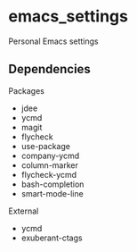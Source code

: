 emacs_settings
==============

Personal Emacs settings

Dependencies
------------

Packages

* jdee
* ycmd
* magit
* flycheck
* use-package
* company-ycmd
* column-marker
* flycheck-ycmd
* bash-completion
* smart-mode-line

External

* ycmd
* exuberant-ctags
